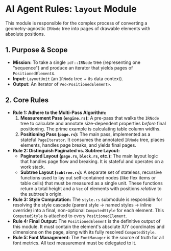# AI Agent Rules: `layout` Module

This module is responsible for the complex process of converting a geometry-agnostic `IRNode` tree into pages of drawable elements with absolute positions.

## 1. Purpose & Scope
- **Mission:** To take a single `idf::IRNode` tree (representing one "sequence") and produce an iterator that yields pages of `PositionedElement`s.
- **Input:** `LayoutUnit` (an `IRNode` tree + its data context).
- **Output:** An iterator of `Vec<PositionedElement>`.

## 2. Core Rules
- **Rule 1: Adhere to the Multi-Pass Algorithm:**
    1.  **Measurement Pass (`engine.rs`):** A pre-pass that walks the `IRNode` tree to calculate and annotate size-dependent properties *before* final positioning. The prime example is calculating table column widths.
    2.  **Positioning Pass (`page.rs`):** The main pass, implemented as a stateful `PageIterator`. It consumes the annotated `IRNode` tree, places elements, handles page breaks, and yields final pages.
- **Rule 2: Distinguish Paginated vs. Subtree Layout:**
    - **Paginated Layout (`page.rs`, `block.rs`, etc.):** The main layout logic that handles page flow and breaking. It is stateful and operates on a work stack.
    - **Subtree Layout (`subtree.rs`):** A separate set of stateless, recursive functions used to lay out self-contained nodes (like flex items or table cells) that must be measured as a single unit. These functions return a total height and a `Vec` of elements with positions *relative* to the subtree's origin.
- **Rule 3: Style Computation:** The `style.rs` submodule is responsible for resolving the style cascade (parent style -> named styles -> inline override) into a final, non-optional `ComputedStyle` for each element. This `ComputedStyle` is attached to every `PositionedElement`.
- **Rule 4: Final Output:** The `PositionedElement` is the definitive output of this module. It must contain the element's absolute X/Y coordinates and dimensions on the page, along with its fully resolved `ComputedStyle`.
- **Rule 5: Font Management:** The `FontManager` is the source of truth for all font metrics. All text measurement must be delegated to it.
